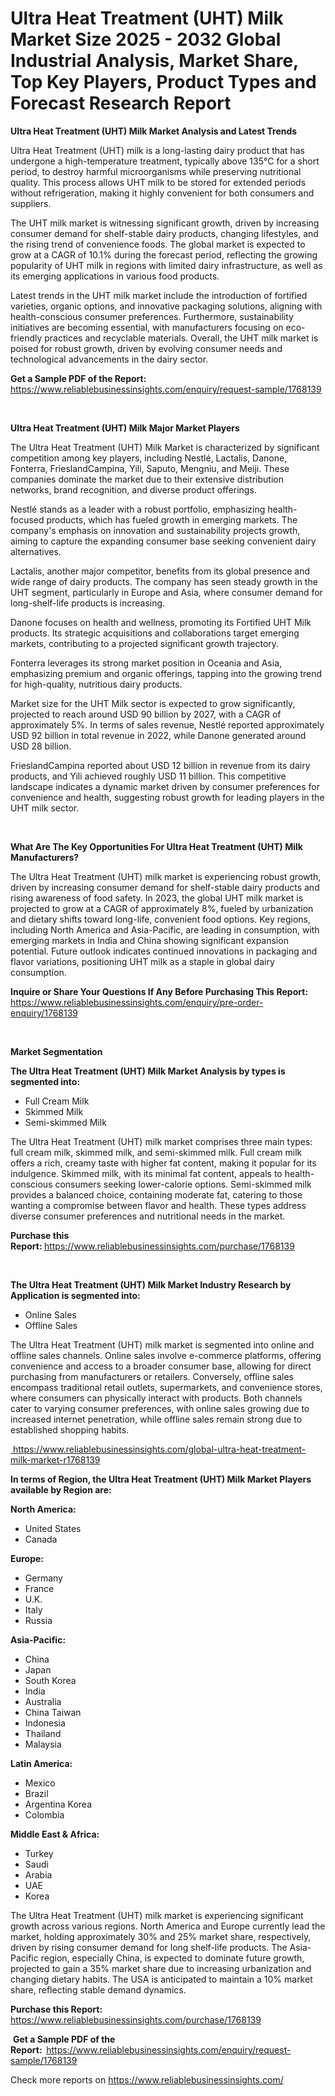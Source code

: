 <p><h1>Ultra Heat Treatment (UHT) Milk Market Size 2025 - 2032 Global Industrial Analysis, Market Share, Top Key Players, Product Types and Forecast Research Report</h1></p><p><strong>Ultra Heat Treatment (UHT) Milk Market Analysis and Latest Trends</strong></p>
<p><p>Ultra Heat Treatment (UHT) milk is a long-lasting dairy product that has undergone a high-temperature treatment, typically above 135°C for a short period, to destroy harmful microorganisms while preserving nutritional quality. This process allows UHT milk to be stored for extended periods without refrigeration, making it highly convenient for both consumers and suppliers.</p><p>The UHT milk market is witnessing significant growth, driven by increasing consumer demand for shelf-stable dairy products, changing lifestyles, and the rising trend of convenience foods. The global market is expected to grow at a CAGR of 10.1% during the forecast period, reflecting the growing popularity of UHT milk in regions with limited dairy infrastructure, as well as its emerging applications in various food products.</p><p>Latest trends in the UHT milk market include the introduction of fortified varieties, organic options, and innovative packaging solutions, aligning with health-conscious consumer preferences. Furthermore, sustainability initiatives are becoming essential, with manufacturers focusing on eco-friendly practices and recyclable materials. Overall, the UHT milk market is poised for robust growth, driven by evolving consumer needs and technological advancements in the dairy sector.</p></p>
<p><strong>Get a Sample PDF of the Report:&nbsp;</strong> <a href="https://www.reliablebusinessinsights.com/enquiry/request-sample/1768139?utm_campaign=3321&utm_medium=2&utm_source=Github&utm_content=ia&utm_term=05042025&utm_id=ultra-heat-treatment-uht-milk">https://www.reliablebusinessinsights.com/enquiry/request-sample/1768139</a></p>
<p>&nbsp;</p>
<p><strong>Ultra Heat Treatment (UHT) Milk Major Market Players</strong></p>
<p><p>The Ultra Heat Treatment (UHT) Milk Market is characterized by significant competition among key players, including Nestlé, Lactalis, Danone, Fonterra, FrieslandCampina, Yili, Saputo, Mengniu, and Meiji. These companies dominate the market due to their extensive distribution networks, brand recognition, and diverse product offerings.</p><p>Nestlé stands as a leader with a robust portfolio, emphasizing health-focused products, which has fueled growth in emerging markets. The company's emphasis on innovation and sustainability projects growth, aiming to capture the expanding consumer base seeking convenient dairy alternatives.</p><p>Lactalis, another major competitor, benefits from its global presence and wide range of dairy products. The company has seen steady growth in the UHT segment, particularly in Europe and Asia, where consumer demand for long-shelf-life products is increasing.</p><p>Danone focuses on health and wellness, promoting its Fortified UHT Milk products. Its strategic acquisitions and collaborations target emerging markets, contributing to a projected significant growth trajectory.</p><p>Fonterra leverages its strong market position in Oceania and Asia, emphasizing premium and organic offerings, tapping into the growing trend for high-quality, nutritious dairy products.</p><p>Market size for the UHT Milk sector is expected to grow significantly, projected to reach around USD 90 billion by 2027, with a CAGR of approximately 5%. In terms of sales revenue, Nestlé reported approximately USD 92 billion in total revenue in 2022, while Danone generated around USD 28 billion.</p><p>FrieslandCampina reported about USD 12 billion in revenue from its dairy products, and Yili achieved roughly USD 11 billion. This competitive landscape indicates a dynamic market driven by consumer preferences for convenience and health, suggesting robust growth for leading players in the UHT milk sector.</p></p>
<p>&nbsp;</p>
<p><strong>What Are The Key Opportunities For Ultra Heat Treatment (UHT) Milk Manufacturers?</strong></p>
<p><p>The Ultra Heat Treatment (UHT) milk market is experiencing robust growth, driven by increasing consumer demand for shelf-stable dairy products and rising awareness of food safety. In 2023, the global UHT milk market is projected to grow at a CAGR of approximately 8%, fueled by urbanization and dietary shifts toward long-life, convenient food options. Key regions, including North America and Asia-Pacific, are leading in consumption, with emerging markets in India and China showing significant expansion potential. Future outlook indicates continued innovations in packaging and flavor variations, positioning UHT milk as a staple in global dairy consumption.</p></p>
<p><strong>Inquire or Share Your Questions If Any Before Purchasing This Report:</strong> <a href="https://www.reliablebusinessinsights.com/enquiry/pre-order-enquiry/1768139?utm_campaign=3321&utm_medium=2&utm_source=Github&utm_content=ia&utm_term=05042025&utm_id=ultra-heat-treatment-uht-milk">https://www.reliablebusinessinsights.com/enquiry/pre-order-enquiry/1768139</a></p>
<p>&nbsp;</p>
<p><strong>Market Segmentation</strong></p>
<p><strong>The Ultra Heat Treatment (UHT) Milk Market Analysis by types is segmented into:</strong></p>
<p><ul><li>Full Cream Milk</li><li>Skimmed Milk</li><li>Semi-skimmed Milk</li></ul></p>
<p><p>The Ultra Heat Treatment (UHT) milk market comprises three main types: full cream milk, skimmed milk, and semi-skimmed milk. Full cream milk offers a rich, creamy taste with higher fat content, making it popular for its indulgence. Skimmed milk, with its minimal fat content, appeals to health-conscious consumers seeking lower-calorie options. Semi-skimmed milk provides a balanced choice, containing moderate fat, catering to those wanting a compromise between flavor and health. These types address diverse consumer preferences and nutritional needs in the market.</p></p>
<p><strong>Purchase this Report:&nbsp;</strong><a href="https://www.reliablebusinessinsights.com/purchase/1768139?utm_campaign=3321&utm_medium=2&utm_source=Github&utm_content=ia&utm_term=05042025&utm_id=ultra-heat-treatment-uht-milk">https://www.reliablebusinessinsights.com/purchase/1768139</a></p>
<p>&nbsp;</p>
<p><strong>The Ultra Heat Treatment (UHT) Milk Market Industry Research by Application is segmented into:</strong></p>
<p><ul><li>Online Sales</li><li>Offline Sales</li></ul></p>
<p><p>The Ultra Heat Treatment (UHT) milk market is segmented into online and offline sales channels. Online sales involve e-commerce platforms, offering convenience and access to a broader consumer base, allowing for direct purchasing from manufacturers or retailers. Conversely, offline sales encompass traditional retail outlets, supermarkets, and convenience stores, where consumers can physically interact with products. Both channels cater to varying consumer preferences, with online sales growing due to increased internet penetration, while offline sales remain strong due to established shopping habits.</p></p>
<p><a href="https://www.reliablebusinessinsights.com/global-ultra-heat-treatment-milk-market-r1768139?utm_campaign=3321&utm_medium=2&utm_source=Github&utm_content=ia&utm_term=05042025&utm_id=ultra-heat-treatment-uht-milk">&nbsp;https://www.reliablebusinessinsights.com/global-ultra-heat-treatment-milk-market-r1768139</a></p>
<p><strong>In terms of Region, the Ultra Heat Treatment (UHT) Milk Market Players available by Region are:</strong></p>
<p>
    <p> <strong> North America: </strong>
        <ul>
            <li>United States</li>
            <li>Canada</li>
        </ul>
        </p> 
    <p> <strong> Europe: </strong>
        <ul>
            <li>Germany</li>
            <li>France</li>
            <li>U.K.</li>
            <li>Italy</li>
            <li>Russia</li>
        </ul>
        </p> 
    <p> <strong> Asia-Pacific: </strong>
        <ul>
            <li>China</li>
            <li>Japan</li>
            <li>South Korea</li>
            <li>India</li>
            <li>Australia</li>
            <li>China Taiwan</li>
            <li>Indonesia</li>
            <li>Thailand</li>
            <li>Malaysia</li>
        </ul>
        </p> 
    <p> <strong> Latin America: </strong>
        <ul>
            <li>Mexico</li>
            <li>Brazil</li>
            <li>Argentina Korea</li>
            <li>Colombia</li>
        </ul>
        </p> 
    <p> <strong> Middle East & Africa: </strong>
        <ul>
            <li>Turkey</li>
            <li>Saudi</li>
            <li>Arabia</li>
            <li>UAE</li>
            <li>Korea</li>
        </ul>
    </p>
    </p>
<p><p>The Ultra Heat Treatment (UHT) milk market is experiencing significant growth across various regions. North America and Europe currently lead the market, holding approximately 30% and 25% market share, respectively, driven by rising consumer demand for long shelf-life products. The Asia-Pacific region, especially China, is expected to dominate future growth, projected to gain a 35% market share due to increasing urbanization and changing dietary habits. The USA is anticipated to maintain a 10% market share, reflecting stable demand dynamics.</p></p>
<p><strong>Purchase this Report: </strong><a href="https://www.reliablebusinessinsights.com/purchase/1768139?utm_campaign=3321&utm_medium=2&utm_source=Github&utm_content=ia&utm_term=05042025&utm_id=ultra-heat-treatment-uht-milk">https://www.reliablebusinessinsights.com/purchase/1768139</a></p>
<p>&nbsp;<strong>Get a Sample PDF of the Report:&nbsp;&nbsp;</strong><a href="https://www.reliablebusinessinsights.com/enquiry/request-sample/1768139?utm_campaign=3321&utm_medium=2&utm_source=Github&utm_content=ia&utm_term=05042025&utm_id=ultra-heat-treatment-uht-milk">https://www.reliablebusinessinsights.com/enquiry/request-sample/1768139</a></p>
<p><strong></strong></p>
<p>Check more reports on <a href="https://www.reliablebusinessinsights.com/?utm_campaign=3321&utm_medium=2&utm_source=Github&utm_content=ia&utm_term=05042025&utm_id=ultra-heat-treatment-uht-milk">https://www.reliablebusinessinsights.com/</a></p>